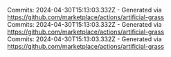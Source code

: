 Commits: 2024-04-30T15:13:03.332Z - Generated via https://github.com/marketplace/actions/artificial-grass
<br>
Commits: 2024-04-30T15:13:03.332Z - Generated via https://github.com/marketplace/actions/artificial-grass
<br>
Commits: 2024-04-30T15:13:03.332Z - Generated via https://github.com/marketplace/actions/artificial-grass
<br>
